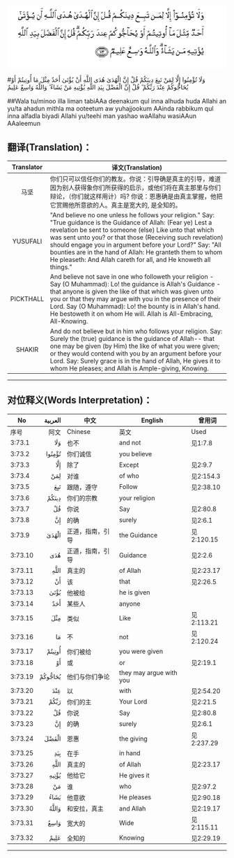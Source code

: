 ![003:073](images/003_073.gif)

#وَلَا تُؤْمِنُوا إِلَّا لِمَنْ تَبِعَ دِينَكُمْ قُلْ إِنَّ الْهُدَىٰ هُدَى اللَّهِ أَنْ يُؤْتَىٰ أَحَدٌ مِثْلَ مَا أُوتِيتُمْ أَوْ يُحَاجُّوكُمْ عِنْدَ رَبِّكُمْ ۗ قُلْ إِنَّ الْفَضْلَ بِيَدِ اللَّهِ يُؤْتِيهِ مَنْ يَشَاءُ ۗ وَاللَّهُ وَاسِعٌ عَلِيمٌ 

##Wala tu/minoo illa liman tabiAAa deenakum qul inna alhuda huda Allahi an yu/ta ahadun mithla ma ooteetum aw yuhajjookum AAinda rabbikum qul inna alfadla biyadi Allahi yu/teehi man yashao waAllahu wasiAAun AAaleemun 

## 翻译(Translation)：

| Translator | 译文(Translation)                                            |
| :--------: | ------------------------------------------------------------ |
|    马坚    | 你们只可以信任你们的教友。你说：引导确是真主的引导，难道因为别人获得象你们所获得的启示，或他们将在真主那里与你们辩论，（你们就这样用计）吗? 你说：恩惠确是由真主掌握，他把它赏赐他所意欲的人。真主是宽大的, 是全知的。 |
|  YUSUFALI  | "And believe no one unless he follows your religion." Say: "True guidance is the Guidance of Allah: (Fear ye) Lest a revelation be sent to someone (else) Like unto that which was sent unto you? or that those (Receiving such revelation) should engage you in argument before your Lord?" Say: "All bounties are in the hand of Allah: He granteth them to whom He pleaseth: And Allah careth for all, and He knoweth all things." |
| PICKTHALL  | And believe not save in one who followeth your religion - Say (O Muhammad): Lo! the guidance is Allah's Guidance - that anyone is given the like of that which was given unto you or that they may argue with you in the presence of their Lord. Say (O Muhammad): Lo! the bounty is in Allah's hand. He bestoweth it on whom He will. Allah is All-Embracing, All-Knowing. |
|   SHAKIR   | And do not believe but in him who follows your religion. Say: Surely the (true) guidance is the guidance of Allah-- that one may be given (by Him) the like of what you were given; or they would contend with you by an argument before your Lord. Say: Surely grace is in the hand of Allah, He gives it to whom He pleases; and Allah is Ample-giving, Knowing. |

---

## 对位释义(Words Interpretation)：

| No   | العربية | 中文    | English | 曾用词 |
| ---- | ------: | ------- | ------- | ------ |
| 序号 |    阿文 | Chinese | 英文    | Used   |
| 3:73.1  | وَلَا     | 也不             | and not                 | 见1:7.8    |
| 3:73.2  | تُؤْمِنُوا  | 你们诚信         | you believe             |            |
| 3:73.3  | إِلَّا     | 除了             | Except                  | 见2:9.7    |
| 3:73.4  | لِمَنْ     | 对谁             | of who                  | 见2:154.3  |
| 3:73.5  | تَبِعَ     | 跟随，遵守       | Follow                  | 见2:38.10  |
| 3:73.6  | دِينَكُمْ   | 你们的宗教       | your religion           |            |
| 3:73.7  | قُلْ      | 你说             | Say                     | 见2:80.8   |
| 3:73.8  | إِنَّ      | 的确             | surely                  | 见2:6.1    |
| 3:73.9  | الْهُدَىٰ   | 正道，指南，引导 | the Guidance            | 见2:120.15 |
| 3:73.10 | هُدَى     | 正道，指南，引导 | Guidance                | 见2:2.6    |
| 3:73.11 |    اللَّهِ | 真主的           | of Allah                | 见2:23.17  |
| 3:73.12 | أَنْ      | 该               | that                    | 见2:26.5   |
| 3:73.13 | يُؤْتَىٰ    | 他被给           | he is given             |            |
| 3:73.14 | أَحَدٌ     | 某些人           | anyone                  |            |
| 3:73.15 | مِثْلَ     | 类似             | Like                    | 见2:113.21 |
| 3:73.16 | مَا      | 不               | not                     | 见2:120.24 |
| 3:73.17 | أُوتِيتُمْ  | 你们被给         | you were given          |            |
| 3:73.18 | أَوْ      | 或               | or                      | 见2:19.1   |
| 3:73.19 | يُحَاجُّوكُمْ | 他们与你们争论   | they may argue with you |            |
| 3:73.20 | عِنْدَ     | 以               | with                    | 见2:54.20  |
| 3:73.21 | رَبِّكُمْ    | 你们的主         | Your Lord               | 见2:21.5   |
| 3:73.22 | قُلْ      | 你说             | Say                     | 见2:80.8   |
| 3:73.23 | إِنَّ      | 的确             | surely                  | 见2:6.1    |
| 3:73.24 | الْفَضْلَ   | 恩惠             | the giving              | 见2:237.29 |
| 3:73.25 | بِيَدِ     | 在手             | in hand                 |            |
| 3:73.26 |    اللَّهِ | 真主的           | of Allah                | 见2:23.17  |
| 3:73.27 | يُؤْتِيهِ   | 他给它           | He gives it             |            |
| 3:73.28 | مَنْ      | 谁               | who                     | 见2:97.2   |
| 3:73.29 | يَشَاءُ    | 他意欲           | He pleases              | 见2:90.18  |
| 3:73.30 | وَاللَّهُ   | 和安拉，真主     | and Allah               | 见2:19.17  |
| 3:73.31 | وَاسِعٌ    | 宽大的           | Wide                    | 见2:115.11 |
| 3:73.32 | عَلِيمٌ    | 全知的           | Knowing                 | 见2:29.19  |

---
